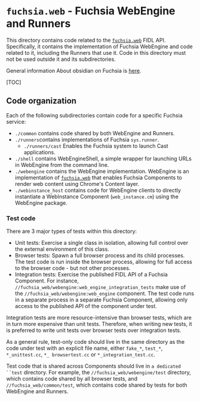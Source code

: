 # `fuchsia.web` - Fuchsia WebEngine and Runners

This directory contains code related to the
[`fuchsia.web`](https://fuchsia.dev/reference/fidl/fuchsia.web) FIDL API.
Specifically, it contains the implementation of Fuchsia WebEngine and code
related to it, including the Runners that use it. Code in this
directory must not be used outside it and its subdirectories.

General information About obsidian on Fuchsia is
[here](../docs/fuchsia/README.md).

[TOC]

## Code organization
Each of the following subdirectories contain code for a specific Fuchsia
service:
* `./common` contains code shared by both WebEngine and Runners.
* `./runners`contains implementations of Fuchsia `sys.runner`.
    * `./runners/cast` Enables the Fuchsia system to launch Cast applications.
* `./shell` contains WebEngineShell, a simple wrapper for launching URLs in
WebEngine from the command line.
* `./webengine` contains the WebEngine implementation. WebEngine is an
implementation of
[`fuchsia.web`](https://fuchsia.dev/reference/fidl/fuchsia.web) that enables
Fuchsia Components to render web content using Chrome's Content layer.
* `./webinstance_host` contains code for WebEngine clients to directly
instantiate a WebInstance Component (`web_instance.cm`) using the WebEngine
package.

### Test code

There are 3 major types of tests within this directory:
* Unit tests: Exercise a single class in isolation, allowing full control
  over the external environment of this class.
* Browser tests: Spawn a full browser process and its child processes. The test
  code is run inside the browser process, allowing for full access to the
  browser code - but not other processes.
* Integration tests: Exercise the published FIDL API of a Fuchsia Component. For
  instance, `//fuchsia_web/webengine:web_engine_integration_tests` make use
  of the `//fuchsia_web/webengine:web_engine` component. The test code runs
  in a separate process in a separate Fuchsia Component, allowing only access to
  the published API of the component under test.

Integration tests are more resource-intensive than browser tests, which are in
turn more expensive than unit tests. Therefore, when writing new tests, it is
preferred to write unit tests over browser tests over integration tests.

As a general rule, test-only code should live in the same directory as the code
under test with an explicit file name, either `fake_*`, `test_*`,
`*_unittest.cc`, `*_ browsertest.cc` or `*_integration_test.cc`.

Test code that is shared across Components should live in `a dedicated ``test`
directory. For example, the `//fuchsia_web/webengine/test` directory, which
contains code shared by all browser tests, and
`//fuchsia_web/common/test`, which contains code shared by tests for both
WebEngine and Runners.
